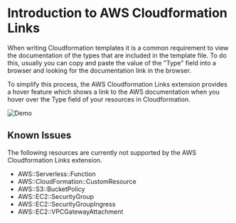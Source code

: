 # Introduction to AWS Cloudformation Links

When writing Cloudformation templates it is a common requirement to view the documentation of the types that are included in the template file. To do this, usually you can copy and paste the value of the "Type" field into a browser and looking for the documentation link in the browser.

To simplify this process, the AWS Cloudformation Links extension provides a hover feature which shows a link to the AWS documentation when you hover over the Type field of your resources in Cloudformation.

![Demo](assets/videos/video.gif?raw=true)

## Known Issues

The following resources are currently not supported by the AWS Cloudformation Links extension.

-   AWS::Serverless::Function
-   AWS::CloudFormation::CustomResource
-   AWS::S3::BucketPolicy
-   AWS::EC2::SecurityGroup
-   AWS::EC2::SecurityGroupIngress
-   AWS::EC2::VPCGatewayAttachment
